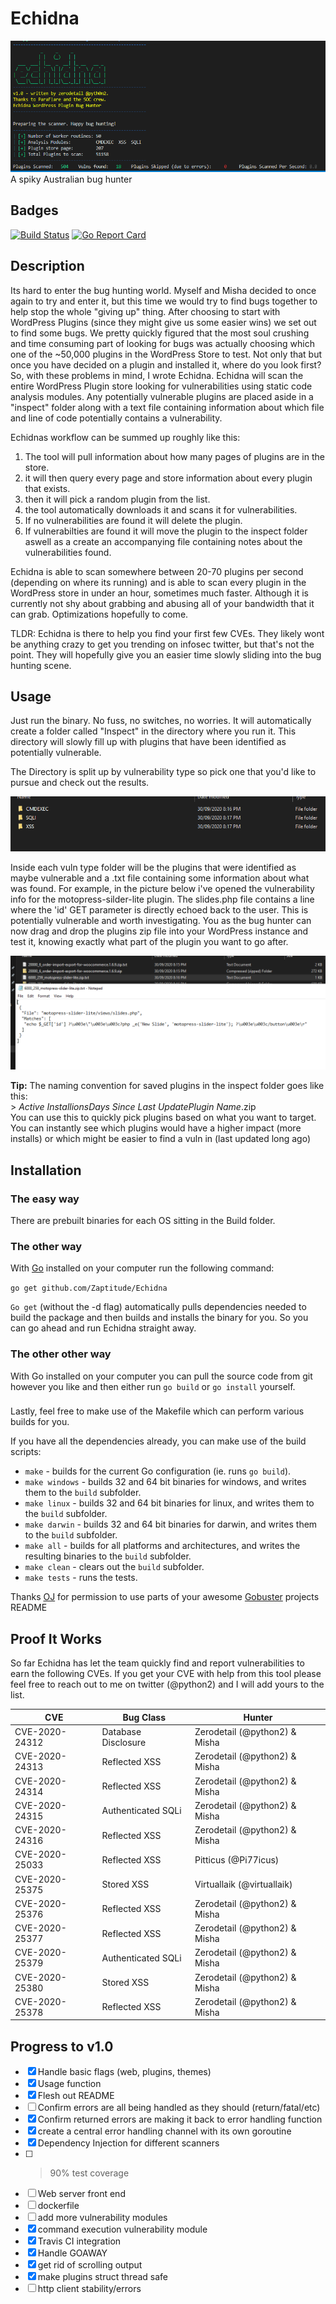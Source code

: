 # Echidna
![Echidna Scanner](https://github.com/Zaptitude/Echidna/blob/master/assets/Echidna.PNG)
A spiky Australian bug hunter

## Badges

[![Build Status](https://travis-ci.com/Zaptitude/Echidna.svg?token=NoU3HERSYrpoemd6GHGs&branch=master)](https://travis-ci.com/Zaptitude/Echidna)
[![Go Report Card](https://goreportcard.com/badge/github.com/Zaptitude/Echidna)](https://goreportcard.com/report/github.com/Zaptitude/Echidna)


## Description

Its hard to enter the bug hunting world. Myself and Misha decided to once again to try and enter it, but this time we would try to find bugs together to help stop the whole "giving up" thing. After choosing to start with WordPress Plugins (since they might give us some easier wins) we set out to find some bugs.
We pretty quickly figured that the most soul crushing and time consuming part of looking for bugs was actually choosing which one of the ~50,000 plugins in the WordPress Store to test. Not only that but once you have decided on a plugin and installed it, where do you look first?
So, with these problems in mind, I wrote Echidna. Echidna will scan the entire WordPress Plugin store looking for vulnerabilities using static code analysis modules. Any potentially vulnerable plugins are placed aside in a "inspect" folder along with a text file containing information about which file and line of code potentially contains a vulnerability.

Echidnas workflow can be summed up roughly like this:

1. The tool will pull information about how many pages of plugins are in the store.
2. it will then query every page and store information about every plugin that exists.
3. then it will pick a random plugin from the list.
4. the tool automatically downloads it and scans it for vulnerabilities.
5. If no vulnerabilities are found it will delete the plugin.
6. If vulnerabilties are found it will move the plugin to the inspect folder aswell as a create an accompanying file containing notes about the vulnerabilities found.


Echidna is able to scan somewhere between 20-70 plugins per second (depending on where its running) and is able to scan every plugin in the WordPress store in under an hour, sometimes much faster. Although it is currently not shy about grabbing and abusing all of your bandwidth that it can grab. Optimizations hopefully to come.

TLDR: Echidna is there to help you find your first few CVEs. They likely wont be anything crazy to get you trending on infosec twitter, but that's not the point. They will hopefully give you an easier time slowly sliding into the bug hunting scene.

## Usage

Just run the binary. No fuss, no switches, no worries.
It will automatically create a folder called "Inspect" in the directory where you run it. This directory will slowly fill up with 
plugins that have been identified as potentially vulnerable. 

The Directory is split up by vulnerability type so pick one that you'd like to pursue and check out the results.

![Echidna modules](https://github.com/Zaptitude/Echidna/blob/master/assets/EchidnaModules.PNG)

Inside each vuln type folder will be the plugins that were identified as maybe vulnerable and a .txt file containing some information about what was found.
For example, in the picture below i've opened the vulnerability info for the motopress-silder-lite plugin.
The slides.php file contains a line where the 'id' GET parameter is directly echoed back to the user. This is potentially vulnerable and worth investigating.
You as the bug hunter can now drag and drop the plugins zip file into your WordPress instance and test it, knowing exactly what part of the plugin you want to go after.

![Echidna Plugins](https://github.com/Zaptitude/Echidna/blob/master/assets/EchidnaPlugins.PNG)

**Tip:** 
    The naming convention for saved plugins in the inspect folder goes like this:  
    > *Active Installions*_*Days Since Last Update*_*Plugin Name*.zip  
    You can use this to quickly pick plugins based on what you want to target.  
    You can instantly see which plugins would have a higher impact (more installs) or which might be easier to find a vuln in (last updated long ago)  

## Installation

### The easy way

There are prebuilt binaries for each OS sitting in the Build folder.

### The other way

With [Go](https://golang.org/dl/) installed on your computer run the following command:

```go get github.com/Zaptitude/Echidna```

`Go get` (without the -d flag) automatically pulls dependencies needed to build the package and then builds and installs the binary for you. So you can go ahead and run Echidna straight away.

### The other other way

With Go installed on your computer you can pull the source code from git however you like and then either run `go build` or `go install` yourself.

### 
Lastly, feel free to make use of the Makefile which can perform various builds for you.

If you have all the dependencies already, you can make use of the build scripts:

* `make` - builds for the current Go configuration (ie. runs `go build`).
* `make windows` - builds 32 and 64 bit binaries for windows, and writes them to the `build` subfolder.
* `make linux` - builds 32 and 64 bit binaries for linux, and writes them to the `build` subfolder.
* `make darwin` - builds 32 and 64 bit binaries for darwin, and writes them to the `build` subfolder.
* `make all` - builds for all platforms and architectures, and writes the resulting binaries to the `build` subfolder.
* `make clean` - clears out the `build` subfolder.
* `make tests` - runs the tests.

Thanks [OJ](https://twitter.com/TheColonial) for permission to use parts of your awesome [Gobuster](https://twitter.com/TheColonial) projects README

## Proof It Works

So far Echidna has let the team quickly find and report vulnerabilities to earn the following CVEs. If you get your CVE with help from this tool please
feel free to reach out to me on twitter (@python2) and I will add yours to the list.

CVE | Bug Class | Hunter
----|-----------|--------
CVE-2020-24312 | Database Disclosure | Zerodetail (@python2) & Misha 
CVE-2020-24313 | Reflected XSS | Zerodetail (@python2) & Misha 
CVE-2020-24314 | Reflected XSS | Zerodetail (@python2) & Misha 
CVE-2020-24315 | Authenticated SQLi | Zerodetail (@python2) & Misha 
CVE-2020-24316 | Reflected XSS | Zerodetail (@python2) & Misha 
CVE-2020-25033 | Reflected XSS | Pitticus (@Pi77icus)
CVE-2020-25375 | Stored XSS | Virtuallaik (@virtuallaik)
CVE-2020-25376 | Reflected XSS | Zerodetail (@python2) & Misha 
CVE-2020-25377 | Reflected XSS | Zerodetail (@python2) & Misha 
CVE-2020-25379 | Authenticated SQLi | Zerodetail (@python2) & Misha 
CVE-2020-25380 | Stored XSS | Zerodetail (@python2) & Misha 
CVE-2020-25378 | Reflected XSS | Zerodetail (@python2) & Misha 


## Progress to v1.0

- [x] Handle basic flags (web, plugins, themes)
- [x] Usage function
- [x] Flesh out README
- [ ] Confirm errors are all being handled as they should (return/fatal/etc)
- [x] Confirm returned errors are making it back to error handling function
- [x] create a central error handling channel with its own goroutine
- [x] Dependency Injection for different scanners
- [ ] > 90% test coverage
- [ ] Web server front end
- [ ] dockerfile
- [ ] add more vulnerability modules
- [X] command execution vulnerability module
- [x] Travis CI integration
- [x] Handle GOAWAY
- [x] get rid of scrolling output
- [x] make plugins struct thread safe
- [ ] http client stability/errors 